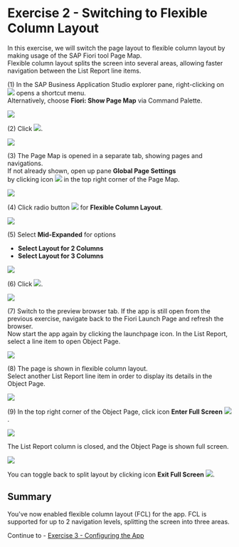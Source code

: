 # Exercise 2 - Switching to Flexible Column Layout

In this exercise, we will switch the page layout to flexible column layout by making usage of the SAP Fiori tool Page Map.\
Flexible column layout splits the screen into several areas, allowing faster navigation between the List Report line items.

(1) In the SAP Business Application Studio explorer pane, right-clicking on ![](./images/image2.png)
opens a shortcut menu.\
Alternatively, choose **Fiori: Show Page Map** via Command Palette.

![](./images/image1.png)

(2) Click ![](./images/image4.png).

![](./images/image3.png)

(3) The Page Map is opened in a separate tab, showing pages and navigations.\
If not already shown, open up pane **Global Page Settings**\
by clicking icon ![](./images/image6.png) in the top right corner of the Page Map.


![](./images/image5.png)

(4) Click radio button ![](./images/image8.png) for **Flexible Column Layout**.

![](./images/image7.png)

(5) Select **Mid-Expanded** for options

* **Select Layout for 2 Columns**
* **Select Layout for 3 Columns**


![](./images/image9.png)

(6) Click ![](./images/image12.png).

![](./images/image11.png)

(7) Switch to the preview browser tab. If the app is still open from the previous exercise, navigate back to the Fiori Launch Page and refresh the browser.\
Now start the app again by clicking the launchpage icon. In the List Report, select a line item to open Object Page.

![](./images/image13.png)

(8) The page is shown in flexible column layout.\
Select another List Report line item in order to display its details in the Object Page.

![](./images/image15.png)

(9) In the top right corner of the Object Page, click icon **Enter Full Screen** ![](./images/image18.png).

![](./images/image17.png)

The List Report column is closed, and the Object Page is shown full screen.

![](./images/image19.png)

You can toggle back to split layout by clicking icon **Exit Full Screen** ![](./images/image20.png).

## Summary

You've now enabled flexible column layout (FCL) for the app. FCL is supported for up to 2 navigation levels, splitting the screen into three areas.

Continue to - [Exercise 3 - Configuring the App ](../ex3/README.md)